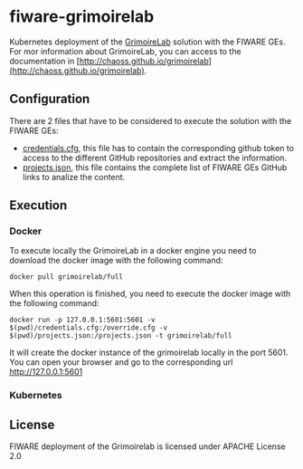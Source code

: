 # fiware-grimoirelab
Kubernetes deployment of the [GrimoireLab](https://github.com/chaoss/grimoirelab) solution with the FIWARE GEs.
For mor information about GrimoireLab, you can access to the documentation in [http://chaoss.github.io/grimoirelab](http://chaoss.github.io/grimoirelab).

## Configuration

There are 2 files that have to be considered to execute the solution with the FIWARE GEs:
* [credentials.cfg](./conf/credentials.cfg), this file has to contain the corresponding github token to access
to the different GitHub repositories and extract the information.
* [projects.json](./conf/projects.json), this file contains the complete list of FIWARE GEs GitHub links
to analize the content. 

## Execution

### Docker

To execute locally the GrimoireLab in a docker engine you need to download the docker image
with the following command:

```console
docker pull grimoirelab/full
```

When this operation is finished, you need to execute the docker image with the following 
command:

```console
docker run -p 127.0.0.1:5601:5601 -v $(pwd)/credentials.cfg:/override.cfg -v $(pwd)/projects.json:/projects.json -t grimoirelab/full
```

It will create the docker instance of the grimoirelab locally in the port 5601. You can open
your browser and go to the corresponding url http://127.0.0.1:5601

### Kubernetes

## License

FIWARE deployment of the Grimoirelab is licensed under APACHE License 2.0
